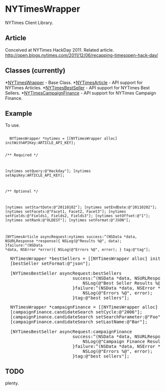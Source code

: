 # NYTimesWrapper

NYTimes Client Library.

## Article

Conceived at NYTimes HackDay 2011. Related article. http://open.blogs.nytimes.com/2011/12/06/recapping-timesopen-hack-day/

## Classes (currently)

*[NYTimesWrapper](https://github.com/dustineichler/NYTimes/blob/master/NYTimesWrapper/NYTimesWrapper.h) - Base Class.
*[NYTimesArticle](https://github.com/dustineichler/NYTimes/blob/master/NYTimesWrapper/NYTimesArticle.h) - API support for NYTimes Articles.
*[NYTimesBestSeller](https://github.com/dustineichler/NYTimes/blob/master/NYTimesWrapper/NYTimesBestSeller.h) - API support for NYTimes Best Sellers.
*[NYTimesCampaignFinance](https://github.com/dustineichler/NYTimes/blob/master/NYTimesWrapper/NYTimesCampaignFinance.h) - API support for NYTimes Campaign Finance.

## Example

To use.

<code>
  NYTimesWrapper *nytimes = [[NYTimesWrapper alloc] initWithAPIKey:ARTICLE_API_KEY];
  
  /**
      Required
   */
  
  [nytimes setQuery:@"Hackday"];
  [nytimes setApiKey:ARTICLE_API_KEY];

  /**
      Optional
   */
  
  [nytimes setStartDate:@"20110102"];
  [nytimes setEndDate:@"20110202"];
  [nytimes setFacets:@"Facet1, Facet2, Facet3"];
  [nytimes setFields:@"Fields1, Fields2, Fields3"];
  [nytimes setOffset:@"1"];
  [nytimes setRank:@"OLDEST"];
  [nytimes setFormat:@"JSON"];
  
  [NYTimesArticle asyncRequest:nytimes 
                       success:^(NSData *data, NSURLResponse *response){
                           NSLog(@"Results %@", data);
                       }failure:^(NSData *data, NSError *error){
                           NSLog(@"Errors %@", error);
                       } tag:@"tag"];
</code>

<pre>
  NYTimesWrapper *bestSellers = [[NYTimesWrapper alloc] initWithKey:@"BESTSELLER-API-KEY"];
  [bestSeller setFormat:@"json"];
  
  [NYTimesBestSeller asyncRequest:bestSellers
                          success:^(NSData *data, NSURLResponse *response){
                              NSLog(@"Best Seller Results %@", result);
                          }failure:^(NSData *data, NSError *error){
                              NSLog(@"Errors %@", error);
                          }tag:@"best sellers"];
</pre>

<pre>
  NYTimesWrapper *campaignFinance = [[NYTimesWrapper alloc] initWithKey:@"CAMPAIGNFINANCE-API-KEY"];
  [campaignFinance.candidateSearch setCycle:@"2006"];
  [campaignFinance.candidateSearch setSearchParameter:@"Foo"];
  [campaignFinance.candidateSearch setLastName:@"Bar"];
  
  [NYTimesBestSeller asyncRequest:campaignFinance
                          success:^(NSData *data, NSURLResponse *response){
                              NSLog(@"Campaign Finance Results %@", result);
                          }failure:^(NSData *data, NSError *error){
                              NSLog(@"Errors %@", error);
                          }tag:@"best sellers"];
</pre>

## TODO
plenty. 